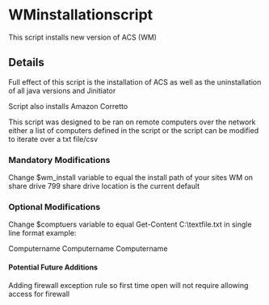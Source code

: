 # WMinstallationscript

This script installs new version of ACS (WM)

## Details

Full effect of this script is the installation of ACS as well as the uninstallation of all java versions and Jinitiator 

Script also installs Amazon Corretto

This script was designed to be ran on remote computers over the network either a list of computers defined in the script or the script can be modified to iterate over a txt file/csv

### Mandatory Modifications

Change $wm_install variable to equal the install path of your sites WM on share drive 799 share drive location is the current default


### Optional Modifications

Change $comptuers variable to equal Get-Content C:\textfile.txt in single line format 
example: 

Computername
Computername
Computername


#### Potential Future Additions

Adding firewall exception rule so first time open will not require allowing access for firewall